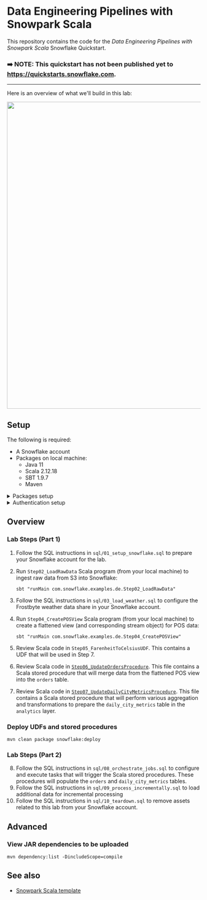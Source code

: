 # Data Engineering Pipelines with Snowpark Scala

This repository contains the code for the *Data Engineering Pipelines with Snowpark Scala* Snowflake Quickstart.

### ➡️ NOTE: This quickstart has not been published yet to https://quickstarts.snowflake.com.

___
Here is an overview of what we'll build in this lab:

<img src="images/demo_overview.png" width=800px>

## Setup

The following is required:

- A Snowflake account
- Packages on local machine:
    - Java 11
    - Scala 2.12.18
    - SBT 1.9.7
    - Maven 

<details>
 <summary>Packages setup</summary>
 
 Use your package manager of choice to install the aforementioned packages or if Nix and direnv are installed, run `direnv allow` which will pull in all the needed packages and set up the environment.
</details>

<details>
 <summary>Authentication setup</summary>
 
 This repository is intended to work with either `snowflake.properties` (see [example](./snowflake.properties.example)) or with environment variables that can be retrieved from `snowsql` configuration by .envrc (see `.envrc`) file.

 Properties file takes precedence.
 
 One important environment variable to consider is `export QUICKSTART_RUN_LOCALLY=TRUE` which will allow you to run the procedures locally.
</details>

## Overview

### Lab Steps (Part 1)
1. Follow the SQL instructions in `sql/01_setup_snowflake.sql` to prepare your Snowflake account for the lab.
2. Run `Step02_LoadRawData` Scala program (from your local machine) to ingest raw data from S3 into Snowflake:

    ```shell
    sbt "runMain com.snowflake.examples.de.Step02_LoadRawData"
    ```
    
3. Follow the SQL instructions in `sql/03_load_weather.sql` to configure the Frostbyte weather data share in your Snowflake account.
4. Run `Step04_CreatePOSView` Scala program (from your local machine) to create a flattened view (and corresponding stream object) for POS data:

    ```shell
    sbt "runMain com.snowflake.examples.de.Step04_CreatePOSView"
    ```

5. Review Scala code in `Step05_FarenheitToCelsiusUDF`. This contains a UDF that will be used in Step 7.
6. Review Scala code in [`Step06_UpdateOrdersProcedure`](./src/main/scala/com/snowflake/examples/de/Step06_UpdateOrdersProcedure.scala).  This file contains a Scala stored procedure that will merge data from the flattened POS view into the `orders` table.
7. Review Scala code in [`Step07_UpdateDailyCityMetricsProcedure`](./src/main/scala/com/snowflake/examples/de/Step07_UpdateDailyCityMetricsProcedure.scala). This file contains a Scala stored procedure that will perform various aggregation and transformations to prepare the `daily_city_metrics` table in the `analytics` layer.

### Deploy UDFs and stored procedures

```shell
mvn clean package snowflake:deploy
```

### Lab Steps (Part 2)
8. Follow the SQL instructions in `sql/08_orchestrate_jobs.sql` to configure and execute tasks that will trigger the Scala stored procedures.  These procedures will populate the `orders` and `daily_city_metrics` tables.
9. Follow the SQL instructions in `sql/09_process_incrementally.sql` to load additional data for incremental processing
10. Follow the SQL instructions in `sql/10_teardown.sql` to remove assets related to this lab from your Snowflake account.

## Advanced

### View JAR dependencies to be uploaded

```
mvn dependency:list -DincludeScope=compile
```


## See also

- [Snowpark Scala template](https://github.com/Snowflake-Labs/snowpark-scala-template/)